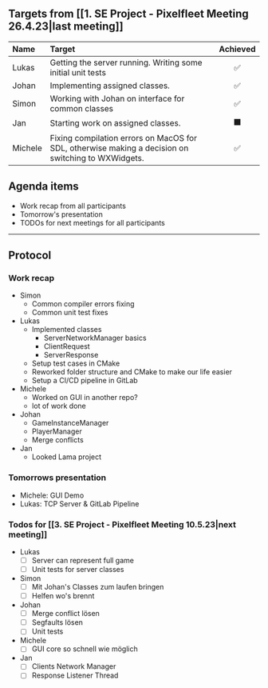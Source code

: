 ## Targets from [[1. SE Project - Pixelfleet Meeting 26.4.23|last meeting]]
| Name | Target | Achieved |
| :--- | :----- | :-------: |
| Lukas | Getting the server running. Writing some initial unit tests | ✅ |
| Johan | Implementing assigned classes. | ✅ |
| Simon | Working with Johan on interface for common classes | ✅ |
| Jan | Starting work on assigned classes. | ⬛ | 
| Michele | Fixing compilation errors on MacOS for SDL, otherwise making a decision on switching to WXWidgets. | ✅ |

## Agenda items

- Work recap from all participants
- Tomorrow's presentation
- TODOs for next meetings for all participants

---

## Protocol

### Work recap
- Simon
	- Common compiler errors fixing
	- Common unit test fixes
- Lukas
	- Implemented classes 
		- ServerNetworkManager basics
		- ClientRequest
		- ServerResponse
	- Setup test cases in CMake
	- Reworked folder structure and CMake to make our life easier
	- Setup a CI/CD pipeline in GitLab
- Michele
	- Worked on GUI in another repo?
	- lot of work done
- Johan
	- GameInstanceManager
	- PlayerManager
	- Merge conflicts
- Jan
	- Looked Lama project 

### Tomorrows presentation
- Michele: GUI Demo
- Lukas: TCP Server & GitLab Pipeline

### Todos for [[3. SE Project - Pixelfleet Meeting 10.5.23|next meeting]]
- Lukas
	- [ ] Server can represent full game
	- [ ] Unit tests for server classes
- Simon
	- [ ] Mit Johan's Classes zum laufen bringen
	- [ ] Helfen wo's brennt
- Johan
	- [ ] Merge conflict lösen
	- [ ] Segfaults lösen
	- [ ] Unit tests
- Michele
	- [ ] GUI core so schnell wie möglich
- Jan
	- [ ] Clients Network Manager 
	- [ ] Response Listener Thread 
